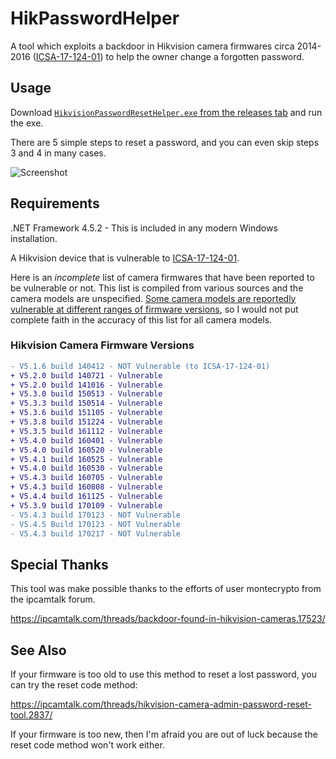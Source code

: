 # HikPasswordHelper
A tool which exploits a backdoor in Hikvision camera firmwares circa 2014-2016 ([ICSA-17-124-01](http://seclists.org/fulldisclosure/2017/Sep/23)) to help the owner change a forgotten password.

## Usage

Download [`HikvisionPasswordResetHelper.exe` from the releases tab](https://github.com/bp2008/HikPasswordHelper/releases) and run the exe.

There are 5 simple steps to reset a password, and you can even skip steps 3 and 4 in many cases.

![Screenshot](https://i.imgur.com/3uAzhaR.png)

## Requirements

.NET Framework 4.5.2 - This is included in any modern Windows installation.

A Hikvision device that is vulnerable to [ICSA-17-124-01](http://seclists.org/fulldisclosure/2017/Sep/23).

Here is an *incomplete* list of camera firmwares that have been reported to be vulnerable or not.  This list is compiled from various sources and the camera models are unspecified.  [Some camera models are reportedly vulnerable at different ranges of firmware versions](https://ics-cert.us-cert.gov/advisories/ICSA-17-124-01), so I would not put complete faith in the accuracy of this list for all camera models.

### Hikvision Camera Firmware Versions
```diff
- V5.1.6 build 140412 - NOT Vulnerable (to ICSA-17-124-01)  
+ V5.2.0 build 140721 - Vulnerable  
+ V5.2.0 build 141016 - Vulnerable  
+ V5.3.0 build 150513 - Vulnerable  
+ V5.3.3 build 150514 - Vulnerable
+ V5.3.6 build 151105 - Vulnerable  
+ V5.3.8 build 151224 - Vulnerable  
+ V5.3.5 build 161112 - Vulnerable  
+ V5.4.0 build 160401 - Vulnerable  
+ V5.4.0 build 160520 - Vulnerable  
+ V5.4.1 build 160525 - Vulnerable  
+ V5.4.0 build 160530 - Vulnerable
+ V5.4.3 build 160705 - Vulnerable  
+ V5.4.3 build 160808 - Vulnerable  
+ V5.4.4 build 161125 - Vulnerable  
+ V5.3.9 build 170109 - Vulnerable  
- V5.4.3 build 170123 - NOT Vulnerable  
- V5.4.5 Build 170123 - NOT Vulnerable  
- V5.4.3 build 170217 - NOT Vulnerable  
```

## Special Thanks

This tool was make possible thanks to the efforts of user montecrypto from the ipcamtalk forum.

https://ipcamtalk.com/threads/backdoor-found-in-hikvision-cameras.17523/

## See Also

If your firmware is too old to use this method to reset a lost password, you can try the reset code method:

https://ipcamtalk.com/threads/hikvision-camera-admin-password-reset-tool.2837/

If your firmware is too new, then I'm afraid you are out of luck because the reset code method won't work either.
